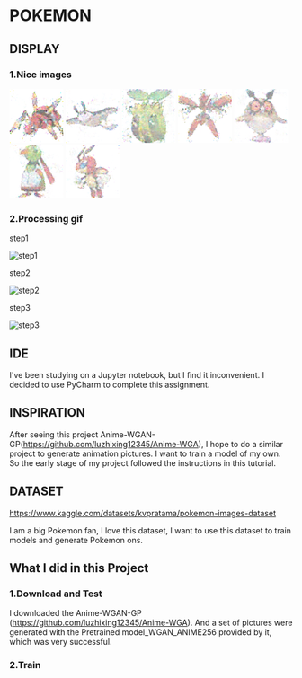 # POKEMON
## DISPLAY
### 1.Nice images
![4562](https://github.com/Yyyoung6699/Coding3_pokemon/raw/main/Nice%20images/4562.png "4562")
![4563](https://github.com/Yyyoung6699/Coding3_pokemon/raw/main/Nice%20images/4563.png "4563")
![4686](https://github.com/Yyyoung6699/Coding3_pokemon/raw/main/Nice%20images/4686.png "4686")
![4732](https://github.com/Yyyoung6699/Coding3_pokemon/raw/main/Nice%20images/4732.png "4732")
![4849](https://github.com/Yyyoung6699/Coding3_pokemon/raw/main/Nice%20images/4849.png "4849")
![4947](https://github.com/Yyyoung6699/Coding3_pokemon/raw/main/Nice%20images/4947.png "4947")
![4999](https://github.com/Yyyoung6699/Coding3_pokemon/raw/main/Nice%20images/4999.png "4999")
### 2.Processing gif
step1

![step1](https://github.com/Yyyoung6699/Coding3_pokemon/raw/main/gif/step1.gif "step1")

step2

![step2](https://github.com/Yyyoung6699/Coding3_pokemon/raw/main/gif/step2.gif "step2")

step3

![step3](https://github.com/Yyyoung6699/Coding3_pokemon/raw/main/gif/step3.gif "step3")
## IDE
I've been studying on a Jupyter notebook, but I find it inconvenient. I decided to use PyCharm to complete this assignment.

## INSPIRATION
After seeing this project Anime-WGAN-GP(https://github.com/luzhixing12345/Anime-WGA), I hope to do a similar project to generate animation pictures. I want to train a model of my own. So the early stage of my project followed the instructions in this tutorial.

## DATASET
https://www.kaggle.com/datasets/kvpratama/pokemon-images-dataset

I am a big Pokemon fan, I love this dataset, I want to use this dataset to train models and generate Pokemon ons.

## What I did in this Project
### 1.Download and Test
I downloaded the Anime-WGAN-GP (https://github.com/luzhixing12345/Anime-WGA). And a set of pictures were generated with the Pretrained model_WGAN_ANIME256 provided by it, which was very successful.
### 2.Train
